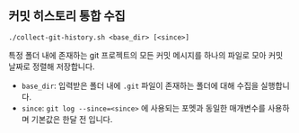 ## 커밋 히스토리 통합 수집

```
./collect-git-history.sh <base_dir> [<since>]
```

특정 폴더 내에 존재하는 git 프로젝트의 모든 커밋 메시지를 하나의 파일로 모아 커밋 날짜로 정렬해 저장합니다.

- `base_dir`: 입력받은 폴더 내에 `.git` 파일이 존재하는 폴더에 대해 수집을 실행합니다.
- `since`: `git log --since=<since>` 에 사용되는 포멧과 동일한 매개변수를 사용하며 기본값은 한달 전 입니다.
